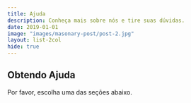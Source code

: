 ```yaml
---
title: Ajuda
description: Conheça mais sobre nós e tire suas dúvidas.
date: 2019-01-01
image: "images/masonary-post/post-2.jpg"
layout: list-2col
hide: true
---
```


## Obtendo Ajuda
Por favor, escolha uma das seções abaixo.

